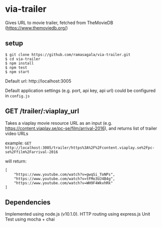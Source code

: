 # via-trailer
Gives URL to movie trailer, fetched from TheMovieDB (https://www.themoviedb.org/)

## setup
```
$ git clone https://github.com/ramasagala/via-trailer.git
$ cd via-trailer
$ npm install
$ npm test
$ npm start
```
Default url: http://localhost:3005

Default application settings (e.g. port, api key, api url) could be configured in `config.js`

## GET /trailer/:viaplay_url
Takes a viaplay movie resource URL as an input (e.g. https://content.viaplay.se/pc-se/film/arrival-2016), and returns list of trailer video URLs

example: 
```GET http://localhost:3005/trailer/https%3A%2F%2Fcontent.viaplay.se%2Fpc-se%2Ffilm%2Farrival-2016```

will return:
```
[
    "https://www.youtube.com/watch?v=gwqSi_ToNPs",
    "https://www.youtube.com/watch?v=tFMo3UJ4B4g",
    "https://www.youtube.com/watch?v=WH9F4WkvhRk"
]
```

## Dependencies
Implemented using node.js (v10.1.0).
HTTP routing using express.js
Unit Test using mocha + chai
